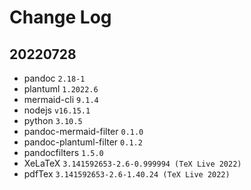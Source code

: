 # Change Log

## 20220728

* pandoc `2.18-1`
* plantuml `1.2022.6`
* mermaid-cli `9.1.4`
* nodejs `v16.15.1`
* python `3.10.5`
* pandoc-mermaid-filter `0.1.0`
* pandoc-plantuml-filter `0.1.2`
* pandocfilters `1.5.0`
* XeLaTeX `3.141592653-2.6-0.999994 (TeX Live 2022)`
* pdfTex `3.141592653-2.6-1.40.24 (TeX Live 2022)`
